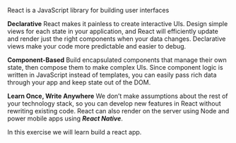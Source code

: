 React is a JavaScript library for building user interfaces

**Declarative** React makes it painless to create interactive UIs. Design simple views for each state in your application, and React will efficiently update and render just the right components when your data changes. Declarative views make your code more predictable and easier to debug.

**Component-Based** Build encapsulated components that manage their own state, then compose them to make complex UIs. Since component logic is written in JavaScript instead of templates, you can easily pass rich data through your app and keep state out of the DOM.

**Learn Once, Write Anywhere** We don’t make assumptions about the rest of your technology stack, so you can develop new features in React without rewriting existing code. React can also render on the server using Node and power mobile apps using ***React Native***.

In this exercise we will learn build a react app.
